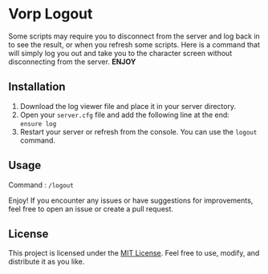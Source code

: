 <body>
    <div class="log-container">
        <h1>Vorp Logout</h1>
        <p>Some scripts may require you to disconnect from the server and log back in to see the result, or when you refresh some scripts. Here is a command that will simply log you out and take you to the character screen without disconnecting from the server. <b>ENJOY</b></p>
        <h2>Installation</h2>
        <ol>
            <li>Download the log viewer file and place it in your server directory.</li>
            <li>Open your <code>server.cfg</code> file and add the following line at the end: <br><code>ensure log</code></li>
            <li>Restart your server or refresh from the console. You can use the <code>logout</code> command.</li>
        </ol>
        <h2>Usage</h2>
        <p>Command : <code>/logout</code></p>
        <p>Enjoy! If you encounter any issues or have suggestions for improvements, feel free to open an issue or create a pull request.</p>
        <h2>License</h2>
        <p>This project is licensed under the <a href="LICENSE">MIT License</a>. Feel free to use, modify, and distribute it as you like.</p>
    </div>
</body>
